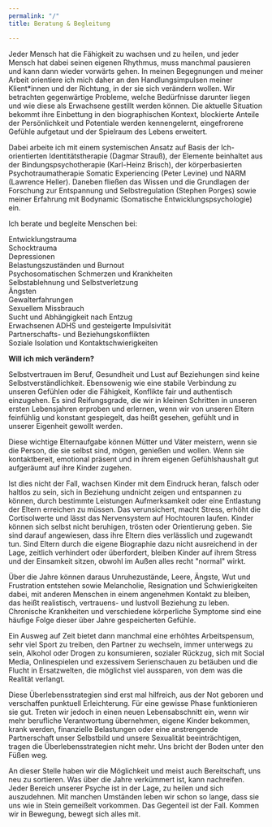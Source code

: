```yaml
---
permalink: "/"
title: Beratung & Begleitung

---
```

Jeder Mensch hat die Fähigkeit zu wachsen und zu heilen, und jeder Mensch hat dabei seinen eigenen Rhythmus, muss manchmal pausieren und kann dann wieder vorwärts gehen. In meinen Begegnungen und meiner Arbeit orientiere ich mich daher an den Handlungsimpulsen meiner Klient*innen und der Richtung, in der sie sich verändern wollen. Wir betrachten gegenwärtige Probleme, welche Bedürfnisse darunter liegen und wie diese als Erwachsene gestillt werden können. Die aktuelle Situation bekommt ihre Einbettung in den biographischen Kontext, blockierte Anteile der Persönlichkeit und Potentiale werden kennengelernt, eingefrorene Gefühle aufgetaut und der Spielraum des Lebens erweitert.

Dabei arbeite ich mit einem systemischen Ansatz auf Basis der Ich-orientierten Identitätstherapie (Dagmar Strauß), der Elemente beinhaltet aus der Bindungspsychotherapie (Karl-Heinz Brisch), der körperbasierten Psychotraumatherapie Somatic Experiencing (Peter Levine) und NARM (Lawrence Heller). Daneben fließen das Wissen und die Grundlagen der Forschung zur Entspannung und Selbstregulation (Stephen Porges) sowie meiner Erfahrung mit Bodynamic (Somatische Entwicklungspsychologie) ein.

Ich berate und begleite Menschen bei:

Entwicklungstrauma  
Schocktrauma  
Depressionen  
Belastungszuständen und Burnout  
Psychosomatischen Schmerzen und Krankheiten  
Selbstablehnung und Selbstverletzung  
Ängsten  
Gewalterfahrungen  
Sexuellem Missbrauch  
Sucht und Abhängigkeit nach Entzug  
Erwachsenen ADHS und gesteigerte Impulsivität  
Partnerschafts- und Beziehungskonflikten  
Soziale Isolation und Kontaktschwierigkeiten

**Will ich mich verändern?**

Selbstvertrauen im Beruf, Gesundheit und Lust auf Beziehungen sind keine Selbstverständlichkeit. Ebensowenig wie eine stabile Verbindung zu unseren Gefühlen oder die Fähigkeit, Konflikte fair und authentisch einzugehen. Es sind Reifungsgrade, die wir in kleinen Schritten in unseren ersten Lebensjahren erproben und erlernen, wenn wir von unseren Eltern feinfühlig und konstant gespiegelt, das heißt gesehen, gefühlt und in unserer Eigenheit gewollt werden.

Diese wichtige Elternaufgabe können Mütter und Väter meistern, wenn sie die Person, die sie selbst sind, mögen, genießen und wollen. Wenn sie kontaktbereit, emotional präsent und in ihrem eigenen Gefühlshaushalt gut aufgeräumt auf ihre Kinder zugehen.

Ist dies nicht der Fall, wachsen Kinder mit dem Eindruck heran, falsch oder haltlos zu sein, sich in Beziehung undnicht zeigen und entspannen zu können, durch bestimmte Leistungen Aufmerksamkeit oder eine Entlastung der Eltern erreichen zu müssen. Das verunsichert, macht Stress, erhöht die Cortisolwerte und lässt das Nervensystem auf Hochtouren laufen. Kinder können sich selbst nicht beruhigen, trösten oder Orientierung geben. Sie sind darauf angewiesen, dass ihre Eltern dies verlässlich und zugewandt tun. Sind Eltern durch die eigene Biographie dazu nicht ausreichend in der Lage, zeitlich verhindert oder überfordert, bleiben Kinder auf ihrem Stress und der Einsamkeit sitzen, obwohl im Außen alles recht "normal" wirkt.

Über die Jahre können daraus Unruhezustände, Leere, Ängste, Wut und Frustration entstehen sowie Melancholie, Resignation und Schwierigkeiten dabei, mit anderen Menschen in einem angenehmen Kontakt zu bleiben, das heißt realistisch, vertrauens- und lustvoll Beziehung zu leben. Chronische Krankheiten und verschiedene körperliche Symptome sind eine häufige Folge dieser über Jahre gespeicherten Gefühle.

Ein Ausweg auf Zeit bietet dann manchmal eine erhöhtes Arbeitspensum, sehr viel Sport zu treiben, den Partner zu wechseln, immer unterwegs zu sein, Alkohol oder Drogen zu konsumieren, sozialer Rückzug, sich mit Social Media, Onlinespielen und exzessivem Serienschauen zu betäuben und die Flucht in Ersatzwelten, die möglichst viel aussparen, von dem was die Realität verlangt.

Diese Überlebensstrategien sind erst mal hilfreich, aus der Not geboren und verschaffen punktuell Erleichterung. Für eine gewisse Phase funktionieren sie gut. Treten wir jedoch in einen neuen Lebensabschnitt ein, wenn wir mehr berufliche Verantwortung übernehmen, eigene Kinder bekommen, krank werden, finanzielle Belastungen oder eine anstrengende Partnerschaft unser Selbstbild und unsere Sexualität beeinträchtigen, tragen die Überlebensstrategien nicht mehr. Uns bricht der Boden unter den Füßen weg.

An dieser Stelle haben wir die Möglichkeit und meist auch Bereitschaft, uns neu zu sortieren. Was über die Jahre verkümmert ist, kann nachreifen. Jeder Bereich unserer Psyche ist in der Lage, zu heilen und sich auszudehnen.  Mit manchen Umständen leben wir schon so lange, dass sie uns wie in Stein gemeißelt vorkommen. Das Gegenteil ist der Fall. Kommen wir in Bewegung, bewegt sich alles mit.